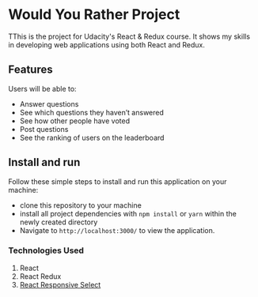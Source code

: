 # Would You Rather Project

TThis is the project for Udacity's React & Redux course.
It shows my skills in developing web applications using both React and Redux.

## Features
Users will be able to:
* Answer questions
* See which questions they haven’t answered
* See how other people have voted
* Post questions
* See the ranking of users on the leaderboard


## Install and run
Follow these simple steps to install and run this application on your machine:

* clone this repository to your machine
* install all project dependencies with `npm install` or `yarn` within the newly created directory
* Navigate to `http://localhost:3000/` to view the application.

### Technologies Used
1. React
2. React Redux
3. [React Responsive Select](https://www.npmjs.com/package/react-responsive-select)
